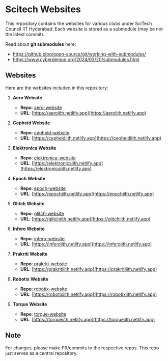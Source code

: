 # Scitech Websites

This repository contains the websites for various clubs under SciTech Council IIT Hyderabad. Each website is stored as a submodule (may be not the latest commit). 

Read about **git submodules** here: 
- https://github.blog/open-source/git/working-with-submodules/
- https://www.cyberdemon.org/2024/03/20/submodules.html

## Websites

Here are the websites included in this repository:

1. **Aero Website**
   - **Repo**:  [aero-website](https://github.com/LambdaIITH/aero-website.git)
   - **URL**: [https://aeroiith.netlify.app](https://aeroiith.netlify.app)

2. **Cepheid Website**
   - **Repo**:  [cepheid-website](https://github.com/LambdaIITH/cepheid-website.git)
   - **URL**: [https://cepheidiith.netlify.app](https://cepheidiith.netlify.app)

3. **Elektronica Website**
   - **Repo**: [elektronica-website](https://github.com/LambdaIITH/elektronica-website.git)
   - **URL**: [https://elektronicaiith.netlify.app](https://elektronicaiith.netlify.app)

4. **Epoch Website**
   - **Repo**: [epoch-website](https://github.com/LambdaIITH/epoch-website.git)
   - **URL**: [https://epochiith.netlify.app](https://epochiith.netlify.app)

5. **Glitch Website**
   - **Repo**: [glitch-website](https://github.com/LambdaIITH/glitch-website.git)
   - **URL**: [https://glitchiith.netlify.app](https://glitchiith.netlify.app)

6. **Infero Website**
   - **Repo**: [infero-website](https://github.com/LambdaIITH/infero-website.git)
   - **URL**: [https://inferoiith.netlify.app](https://inferoiith.netlify.app)

7. **Prakriti Website**
   - **Repo**: [prakriti-website](https://github.com/LambdaIITH/prakriti-website.git)
   - **URL**: [https://prakritiiith.netlify.app](https://prakritiiith.netlify.app)

8. **Robotix Website**
   - **Repo**: [robotix-website](https://github.com/LambdaIITH/robotix-website.git)
   - **URL**: [https://robotixiith.netlify.app](https://robotixiith.netlify.app)

9. **Torque Website**
   - **Repo**: [torque-website](https://github.com/LambdaIITH/torque-website.git)
   - **URL**: [https://torqueiith.netlify.app](https://torqueiith.netlify.app)


## Note
For changes, please make PR/commits to the respective repos. This repo just serves as a central repository.
